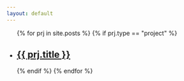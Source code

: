 ```yaml
---
layout: default
---
```


<ul>
  {% for prj in site.posts %}
  {% if prj.type == "project" %}
    <li>
      <h2><a href="{{ prj.url }}">{{ prj.title }}</a></h2>
    </li>
  {% endif %}
  {% endfor %}
</ul>

